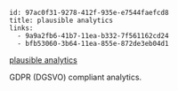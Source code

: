```
id: 97ac0f31-9278-412f-935e-e7544faefcd8
title: plausible analytics
links:
  - 9a9a2fb6-41b7-11ea-b332-7f561162cd24
  - bfb53060-3b64-11ea-855e-872de3eb04d1
```

[plausible analytics](https://plausible.io/)

GDPR (DGSVO) compliant analytics.
